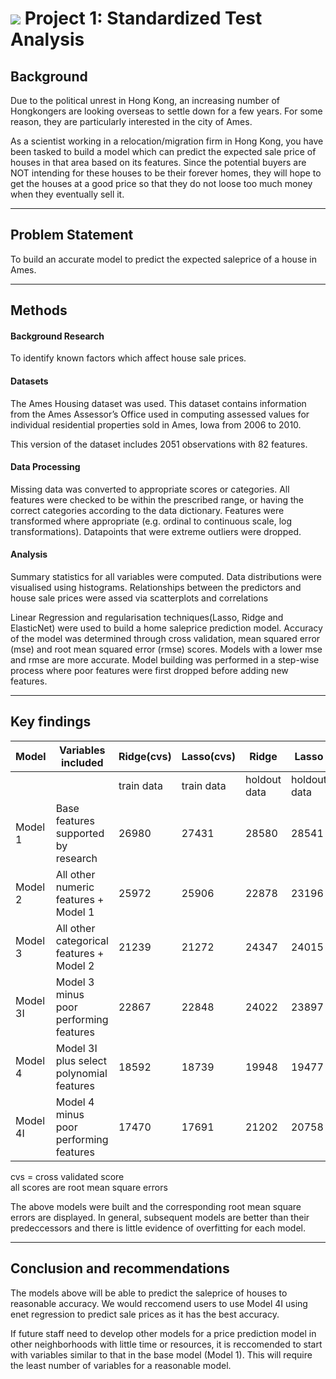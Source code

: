 # ![](https://ga-dash.s3.amazonaws.com/production/assets/logo-9f88ae6c9c3871690e33280fcf557f33.png) Project 1: Standardized Test Analysis

## Background

Due to the political unrest in Hong Kong, an increasing number of Hongkongers are looking overseas to settle down for a few years. For some reason, they are particularly interested in the city of Ames. 

As a scientist working in a relocation/migration firm in Hong Kong, you have been tasked to build a model which can predict the expected sale price of houses in that area based on its features. Since the potential buyers are NOT intending for these houses to be their forever homes, they will hope to get the houses at a good price so that they do not loose too much money when they eventually sell it.

---

## Problem Statement
To build an accurate model to predict the expected saleprice of a house in Ames.

---

## Methods

#### Background Research
To identify known factors which affect house sale prices.

#### Datasets
The Ames Housing dataset was used. This dataset contains information from the Ames Assessor’s Office used in computing assessed values for individual residential properties sold in Ames, Iowa from 2006 to 2010.

This version of the dataset includes 2051 observations with 82 features.

#### Data Processing
Missing data was converted to appropriate scores or categories. All features were checked to be within the prescribed range, or having the correct categories according to the data dictionary. Features were transformed where appropriate (e.g. ordinal to continuous scale, log transformations). Datapoints that were extreme outliers were dropped.

#### Analysis
Summary statistics for all variables were computed. Data distributions were visualised using  histograms. Relationships between the predictors and house sale prices were assed via scatterplots and correlations

Linear Regression and regularisation techniques(Lasso, Ridge and ElasticNet) were used to build a home saleprice prediction model. Accuracy of the model was determined through cross validation, mean squared error (mse) and root mean squared error (rmse) scores. Models with a lower mse and rmse are more accurate. Model building was performed in a step-wise process where poor features were first dropped before adding new features.

---

## Key findings

| Model    | Variables included                       | Ridge(cvs) | Lasso(cvs) | Ridge        | Lasso        |
|:---------|------------------------------------------|------------|------------|--------------|--------------|
|          |                                          | train data | train data | holdout data | holdout data |
| Model 1  | Base features supported by research      | 26980      | 27431      | 28580        | 28541        |
| Model 2  | All other numeric features + Model 1     | 25972      | 25906      | 22878        | 23196        |
| Model 3  | All other categorical features + Model 2 | 21239      | 21272      | 24347        | 24015        |
| Model 3I | Model 3 minus poor performing features   | 22867      | 22848      | 24022        | 23897        |
| Model 4  | Model 3I plus select polynomial features | 18592      | 18739      | 19948        | 19477        |
| Model 4I | Model 4 minus poor performing features   | 17470      | 17691      | 21202        | 20758        |

cvs = cross validated score<br/>
all scores are root mean square errors


The above models were built and the corresponding root mean square errors are displayed. In general, subsequent models are better than their predeccessors and there is little evidence of overfitting for each model. 

---

## Conclusion and recommendations
The models above will be able to predict the saleprice of houses to reasonable accuracy. We would reccomend users to use Model 4I using enet regression to predict sale prices as it has the best accuracy.

If future staff need to develop other models for a price prediction model in other neighborhoods with little time or resources, it is reccomended to start with variables similar to that in the base model (Model 1). This will require the least number of variables for a reasonable model.
